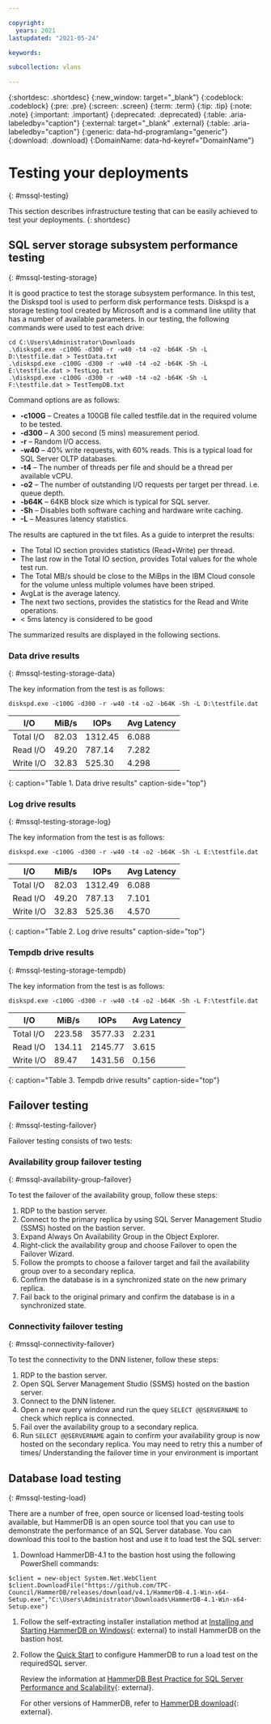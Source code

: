 ```yaml
---

copyright:
  years: 2021
lastupdated: "2021-05-24"

keywords:

subcollection: vlans

---
```


{:shortdesc: .shortdesc}
{:new_window: target="_blank"}
{:codeblock: .codeblock}
{:pre: .pre}
{:screen: .screen}
{:term: .term}
{:tip: .tip}
{:note: .note}
{:important: .important}
{:deprecated: .deprecated}
{:table: .aria-labeledby="caption"}
{:external: target="_blank" .external}
{:table: .aria-labeledby="caption"}
{:generic: data-hd-programlang="generic"}
{:download: .download}
{:DomainName: data-hd-keyref="DomainName"}

# Testing your deployments
{: #mssql-testing}

This section describes infrastructure testing that can be easily achieved to test your deployments. 
{: shortdesc}

## SQL server storage subsystem performance testing
{: #mssql-testing-storage}

It is good practice to test the storage subsystem performance. In this test, the Diskspd tool is used to perform disk performance tests. Diskspd is a storage testing tool created by Microsoft and is a command line utility that has a number of available parameters. In our testing, the following commands were used to test each drive:

```
cd C:\Users\Administrator\Downloads
.\diskspd.exe -c100G -d300 -r -w40 -t4 -o2 -b64K -Sh -L D:\testfile.dat > TestData.txt
.\diskspd.exe -c100G -d300 -r -w40 -t4 -o2 -b64K -Sh -L E:\testfile.dat > TestLog.txt
.\diskspd.exe -c100G -d300 -r -w40 -t4 -o2 -b64K -Sh -L F:\testfile.dat > TestTempDB.txt
```

Command options are as follows:

* **-c100G** – Creates a 100GB file called testfile.dat in the required volume to be tested.
* **-d300** – A 300 second (5 mins) measurement period.
* **-r** – Random I/O access.
* **-w40** – 40% write requests, with 60% reads. This is a typical load for SQL Server OLTP databases.
* **-t4** – The number of threads per file and should be a thread per available vCPU.
* **-o2** – The number of outstanding I/O requests per target per thread. i.e. queue depth.
* **-b64K** – 64KB block size which is typical for SQL server.
* **-Sh** – Disables both software caching and hardware write caching.
* **-L** – Measures latency statistics.

The results are captured in the txt files.  As a guide to interpret the results:

* The Total IO section provides statistics (Read+Write) per thread.
* The last row in the Total IO section, provides Total values for the whole test run.
* The Total MB/s should be close to the MiBps in the IBM Cloud console for the volume unless multiple volumes have been striped.
* AvgLat is the average latency.
* The next two sections, provides the statistics for the Read and Write operations.
* < 5ms latency is considered to be good

The summarized results are displayed in the following sections.

### Data drive results
{: #mssql-testing-storage-data}

The key information from the test is as follows:

`diskspd.exe -c100G -d300 -r -w40 -t4 -o2 -b64K -Sh -L D:\testfile.dat`

|    I/O    | MiB/s |   IOPs  | Avg Latency |
|---------|-------|---------|---------|
| Total I/O | 82.03 | 1312.45 | 6.088 |
| Read I/O  | 49.20 |  787.14 | 7.282 |
| Write I/O | 32.83 |  525.30 | 4.298 |

{: caption="Table 1. Data drive results" caption-side="top"}

### Log drive results
{: #mssql-testing-storage-log}

The key information from the test is as follows:

`diskspd.exe -c100G -d300 -r -w40 -t4 -o2 -b64K -Sh -L E:\testfile.dat`

| I/O | MiB/s |   IOPs  | Avg Latency |
|---------|-------|---------|--------|
| Total I/O | 82.03 | 1312.49 | 6.088 |
| Read I/O  | 49.20 |  787.13 | 7.101 |
| Write I/O | 32.83 |  525.36 | 4.570 |

{: caption="Table 2. Log drive results" caption-side="top"}

### Tempdb drive results
{: #mssql-testing-storage-tempdb}

The key information from the test is as follows:

`diskspd.exe -c100G -d300 -r -w40 -t4 -o2 -b64K -Sh -L F:\testfile.dat`

| I/O      | MiB/s  |   IOPs  | Avg Latency |
|---------|--------|---------|------------|
| Total I/O | 223.58 | 3577.33 | 2.231 |
| Read I/O  | 134.11 | 2145.77 | 3.615 |
| Write I/O |  89.47 | 1431.56 | 0.156 |

{: caption="Table 3. Tempdb drive results" caption-side="top"}

## Failover testing
{: #mssql-testing-failover}

Failover testing consists of two tests:

### Availability group failover testing
{: #mssql-availability-group-failover}

To test the failover of the availability group, follow these steps:

1. RDP to the bastion server.
2. Connect to the primary replica by using SQL Server Management Studio (SSMS) hosted on the bastion server.
3. Expand Always On Availability Group in the Object Explorer.
4. Right-click the availability group and choose Failover to open the Failover Wizard.
5. Follow the prompts to choose a failover target and fail the availability group over to a secondary replica.
6. Confirm the database is in a synchronized state on the new primary replica.
7. Fail back to the original primary and confirm the database is in a synchronized state.

### Connectivity failover testing
{: #mssql-connectivity-failover}

To test the connectivity to the DNN listener, follow these steps:

1. RDP to the bastion server.
2. Open SQL Server Management Studio (SSMS) hosted on the bastion server.
3. Connect to the DNN listener.
4. Open a new query window and run the quey `SELECT @@SERVERNAME` to check which replica is connected.
5. Fail over the availability group to a secondary replica.
6. Run `SELECT @@SERVERNAME` again to confirm your availability group is now hosted on the secondary replica. You may need to retry this a number of times/ Understanding the failover time in your environment is important

## Database load testing
{: #mssql-testing-load}

There are a number of free, open source or licensed load-testing tools available, but HammerDB is an open source tool that you can use to demonstrate the performance of an SQL Server database. You can download this tool to the bastion host and use it to load test the SQL server:

1. Download HammerDB-4.1 to the bastion host using the following PowerShell commands:

```
$client = new-object System.Net.WebClient
$client.DownloadFile("https://github.com/TPC-Council/HammerDB/releases/download/v4.1/HammerDB-4.1-Win-x64-Setup.exe","C:\Users\Administrator\Downloads\HammerDB-4.1-Win-x64-Setup.exe")
```

1. Follow the self-extracting installer installation method at [Installing and Starting HammerDB on Windows](https://www.hammerdb.com/docs/ch01s06.html){: external} to install HammerDB on the bastion host.

1. Follow the [Quick Start](https://www.hammerdb.com/docs/ch02.html) to configure HammerDB to run a load test on the requiredSQL server.

   Review the information at [HammerDB Best Practice for SQL Server Performance and Scalability](https://www.hammerdb.com/blog/uncategorized/hammerdb-best-practice-for-sql-server-performance-and-scalability/){: external}.

   For other versions of HammerDB, refer to [HammerDB download](https://www.hammerdb.com/download.html){: external}.
